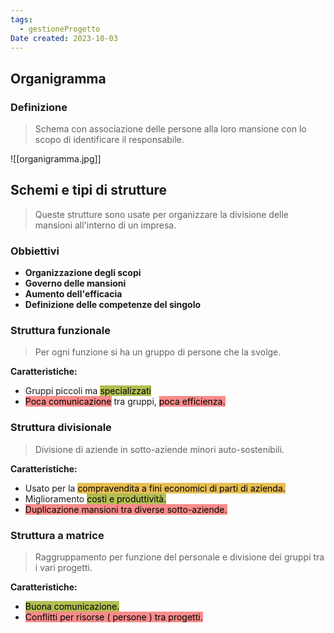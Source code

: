 ```yaml
---
tags:
  - gestioneProgetto
Date created: 2023-10-03
---
```

## **Organigramma**
### **Definizione**
> Schema con associazione delle persone alla loro mansione con lo scopo di identificare il responsabile.

![[organigramma.jpg]]
## **Schemi e tipi di strutture**
> Queste strutture sono usate per organizzare la divisione delle mansioni all'interno di un impresa.

### **Obbiettivi**
- **Organizzazione degli scopi**
- **Governo delle mansioni**
- **Aumento dell'efficacia**
- **Definizione delle competenze del singolo**

### **Struttura funzionale**
> Per ogni funzione si ha un gruppo di persone che la svolge.

**Caratteristiche:**
- Gruppi piccoli ma <mark style="background: #8DA101AA;">specializzati</mark>
- <mark style="background: #F85552AA;">Poca comunicazione</mark> tra gruppi, <mark style="background: #F85552AA;">poca efficienza.</mark>

### **Struttura divisionale**
> Divisione di aziende in sotto-aziende minori auto-sostenibili.

**Caratteristiche:**
- Usato per la <mark style="background: #DFA000AA;">compravendita a fini economici di parti di azienda.</mark>
- Miglioramento <mark style="background: #8DA101AA;">costi e produttività.</mark>
- <mark style="background: #F85552AA;">Duplicazione mansioni tra diverse sotto-aziende.</mark>

### **Struttura a matrice**
> Raggruppamento per funzione del personale e divisione dei gruppi tra i vari progetti.

**Caratteristiche:**
- <mark style="background: #8DA101AA;">Buona comunicazione.</mark>
- <mark style="background: #F85552AA;">Conflitti per risorse ( persone ) tra progetti.</mark>
